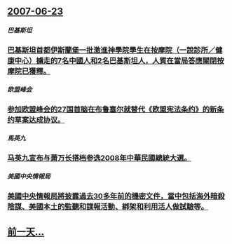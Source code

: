 ## [2007-06-23](/zh/news/2007/06/23/index.md)

##### 巴基斯坦
### [巴基斯坦首都伊斯蘭堡一批激進神學院學生在按摩院（一說診所／健康中心）擄走的7名中國人和2名巴基斯坦人，人質在當局答應關閉按摩院已獲釋。](/zh/news/2007/06/23/巴基斯坦首都伊斯蘭堡一批激進神學院學生在按摩院-一說診所-健康中心-擄走的7名中國人和2名巴基斯坦人-人質在當局答應關閉.md)
##### 欧盟峰会
### [参加欧盟峰会的27国首脑在布鲁塞尔就替代《欧盟宪法条约》的新条约草案达成协议。](/zh/news/2007/06/23/参加欧盟峰会的27国首脑在布鲁塞尔就替代-欧盟宪法条约-的新条约草案达成协议.md)
##### 馬英九
### [马英九宣布与萧万长搭档参选2008年中華民國總統大選。](/zh/news/2007/06/23/马英九宣布与萧万长搭档参选2008年中華民國總統大選.md)
##### 美國中央情報局
### [美國中央情報局將披露過去30多年前的機密文件，當中包括海外暗殺陰謀、美國本土的監聽和諜報活動、綁架和利用活人做試驗等。](/zh/news/2007/06/23/美國中央情報局將披露過去30多年前的機密文件-當中包括海外暗殺陰謀-美國本土的監聽和諜報活動-綁架和利用活人做試驗等.md)
## [前一天...](/zh/news/2007/06/22/index.md)

